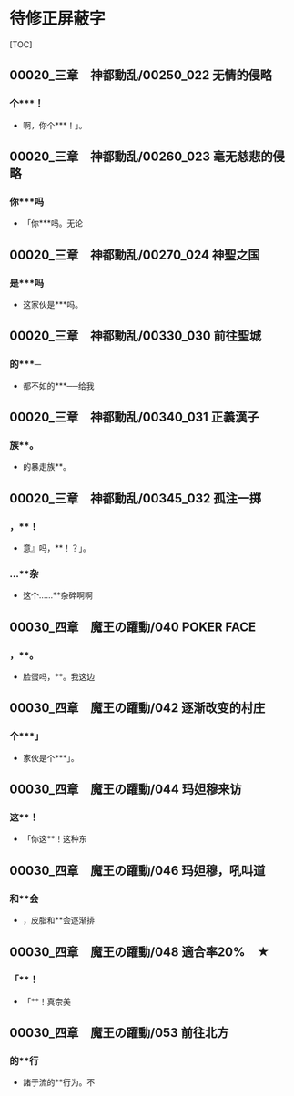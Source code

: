 # 待修正屏蔽字

[TOC]

## 00020_三章　神都動乱/00250_022 无情的侵略

### 个***！

- 啊，你个***！」。


## 00020_三章　神都動乱/00260_023 毫无慈悲的侵略

### 你***吗

- 「你***吗。无论


## 00020_三章　神都動乱/00270_024 神聖之国

### 是***吗

- 这家伙是***吗。


## 00020_三章　神都動乱/00330_030 前往聖城

### 的***─

- 都不如的***──给我


## 00020_三章　神都動乱/00340_031 正義漢子

### 族**。

- 的暴走族**。


## 00020_三章　神都動乱/00345_032 孤注一掷

### ，**！

- 意』吗，**！？」。

### …**杂

- 这个……**杂碎啊啊


## 00030_四章　魔王の躍動/040 POKER FACE

### ，**。

- 脸蛋吗，**。我这边


## 00030_四章　魔王の躍動/042 逐渐改变的村庄

### 个***」

- 家伙是个***」。


## 00030_四章　魔王の躍動/044 玛妲穆来访

### 这**！

- 「你这**！这种东


## 00030_四章　魔王の躍動/046 玛妲穆，吼叫道

### 和**会

- ，皮脂和**会逐渐排


## 00030_四章　魔王の躍動/048 適合率20%　★

### 「**！

- 「**！真奈美


## 00030_四章　魔王の躍動/053 前往北方

### 的**行

- 諸于流的**行为。不
